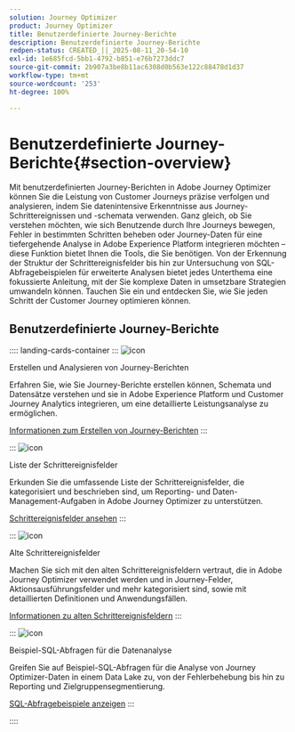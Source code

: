 ```yaml
---
solution: Journey Optimizer
product: Journey Optimizer
title: Benutzerdefinierte Journey-Berichte
description: Benutzerdefinierte Journey-Berichte
redpen-status: CREATED_||_2025-08-11_20-54-10
exl-id: 1e685fcd-5bb1-4792-b851-e76b7273ddc7
source-git-commit: 2b907a3be8b11ac6308d0b563e122c88478d1d37
workflow-type: tm+mt
source-wordcount: '253'
ht-degree: 100%

---
```


# Benutzerdefinierte Journey-Berichte{#section-overview}

Mit benutzerdefinierten Journey-Berichten in Adobe Journey Optimizer können Sie die Leistung von Customer Journeys präzise verfolgen und analysieren, indem Sie datenintensive Erkenntnisse aus Journey-Schrittereignissen und -schemata verwenden. Ganz gleich, ob Sie verstehen möchten, wie sich Benutzende durch Ihre Journeys bewegen, Fehler in bestimmten Schritten beheben oder Journey-Daten für eine tiefergehende Analyse in Adobe Experience Platform integrieren möchten – diese Funktion bietet Ihnen die Tools, die Sie benötigen. Von der Erkennung der Struktur der Schrittereignisfelder bis hin zur Untersuchung von SQL-Abfragebeispielen für erweiterte Analysen bietet jedes Unterthema eine fokussierte Anleitung, mit der Sie komplexe Daten in umsetzbare Strategien umwandeln können. Tauchen Sie ein und entdecken Sie, wie Sie jeden Schritt der Customer Journey optimieren können.

## Benutzerdefinierte Journey-Berichte

:::: landing-cards-container
:::
![icon](https://cdn.experienceleague.adobe.com/icons/chart-line.svg)

Erstellen und Analysieren von Journey-Berichten

Erfahren Sie, wie Sie Journey-Berichte erstellen können, Schemata und Datensätze verstehen und sie in Adobe Experience Platform und Customer Journey Analytics integrieren, um eine detaillierte Leistungsanalyse zu ermöglichen.

[Informationen zum Erstellen von Journey-Berichten](../using/reports/sharing-overview.md)
:::

:::
![icon](https://cdn.experienceleague.adobe.com/icons/list-check.svg?lang=de)

Liste der Schrittereignisfelder

Erkunden Sie die umfassende Liste der Schrittereignisfelder, die kategorisiert und beschrieben sind, um Reporting- und Daten-Management-Aufgaben in Adobe Journey Optimizer zu unterstützen.

[Schrittereignisfelder ansehen](../using/reports/sharing-field-list.md)
:::

:::
![icon](https://cdn.experienceleague.adobe.com/icons/book.svg)

Alte Schrittereignisfelder

Machen Sie sich mit den alten Schrittereignisfeldern vertraut, die in Adobe Journey Optimizer verwendet werden und in Journey-Felder, Aktionsausführungsfelder und mehr kategorisiert sind, sowie mit detaillierten Definitionen und Anwendungsfällen.

[Informationen zu alten Schrittereignisfeldern](legacy-step-event-fields-landing-page.md)
:::

:::
![icon](https://cdn.experienceleague.adobe.com/icons/code-branch.svg)

Beispiel-SQL-Abfragen für die Datenanalyse

Greifen Sie auf Beispiel-SQL-Abfragen für die Analyse von Journey Optimizer-Daten in einem Data Lake zu, von der Fehlerbehebung bis hin zu Reporting und Zielgruppensegmentierung.

[SQL-Abfragebeispiele anzeigen](../using/reports/query-examples.md)
:::

::::
